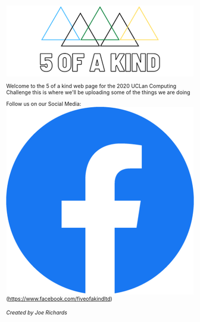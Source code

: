 <img src="Facebook%20Banner.png" /><br/>

Welcome to the 5 of a kind web page for the 2020 UCLan Computing Challenge this is where we'll be uploading some of the things we are doing


Follow us on our Social Media: <br/>
<img src="f_logo_RGB-Hex-Blue_512.png" />(https://www.facebook.com/fiveofakindltd) 

###### Created by Joe Richards
